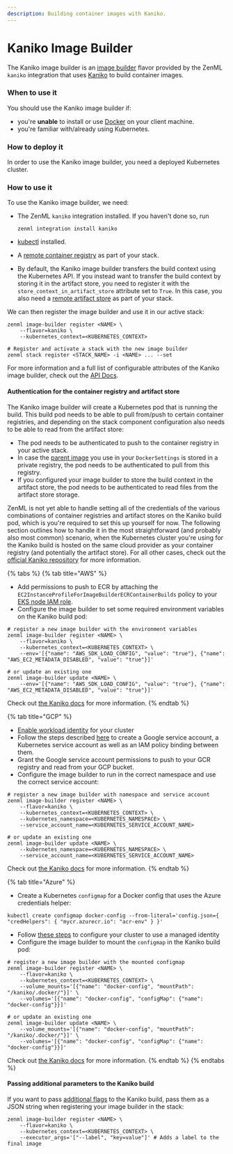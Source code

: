 ```yaml
---
description: Building container images with Kaniko.
---
```


# Kaniko Image Builder

The Kaniko image builder is an [image builder](image-builders.md) flavor provided by the ZenML `kaniko` integration that uses [Kaniko](https://github.com/GoogleContainerTools/kaniko) to build container images.

### When to use it

You should use the Kaniko image builder if:

* you're **unable** to install or use [Docker](https://www.docker.com) on your client machine.
* you're familiar with/already using Kubernetes.

### How to deploy it

In order to use the Kaniko image builder, you need a deployed Kubernetes cluster.

### How to use it

To use the Kaniko image builder, we need:

*   The ZenML `kaniko` integration installed. If you haven't done so, run

    ```shell
    zenml integration install kaniko
    ```
* [kubectl](https://kubernetes.io/docs/tasks/tools/#kubectl) installed.
* A [remote container registry](../container-registries/container-registries.md) as part of your stack.
* By default, the Kaniko image builder transfers the build context using the Kubernetes API. If you instead want to transfer the build context by storing it in the artifact store, you need to register it with the `store_context_in_artifact_store` attribute set to `True`. In this case, you also need a [remote artifact store](../artifact-stores/artifact-stores.md) as part of your stack.

We can then register the image builder and use it in our active stack:

```shell
zenml image-builder register <NAME> \
    --flavor=kaniko \
    --kubernetes_context=<KUBERNETES_CONTEXT>

# Register and activate a stack with the new image builder
zenml stack register <STACK_NAME> -i <NAME> ... --set
```

For more information and a full list of configurable attributes of the Kaniko image builder, check out the [API Docs](https://apidocs.zenml.io/latest/integration\_code\_docs/integrations-kaniko/#zenml.integrations.kaniko.image\_builders.kaniko\_image\_builder.KanikoImageBuilder).

#### Authentication for the container registry and artifact store

The Kaniko image builder will create a Kubernetes pod that is running the build. This build pod needs to be able to pull from/push to certain container registries, and depending on the stack component configuration also needs to be able to read from the artifact store:

* The pod needs to be authenticated to push to the container registry in your active stack.
* In case the [parent image](../../../../old\_book/starter-guide/production-fundamentals/containerization.md#using-a-pre-built-parent-image) you use in your `DockerSettings` is stored in a private registry, the pod needs to be authenticated to pull from this registry.
* If you configured your image builder to store the build context in the artifact store, the pod needs to be authenticated to read files from the artifact store storage.

ZenML is not yet able to handle setting all of the credentials of the various combinations of container registries and artifact stores on the Kaniko build pod, which is you're required to set this up yourself for now. The following section outlines how to handle it in the most straightforward (and probably also most common) scenario, when the Kubernetes cluster you're using for the Kaniko build is hosted on the same cloud provider as your container registry (and potentially the artifact store). For all other cases, check out the [official Kaniko repository](https://github.com/GoogleContainerTools/kaniko) for more information.

{% tabs %}
{% tab title="AWS" %}
* Add permissions to push to ECR by attaching the `EC2InstanceProfileForImageBuilderECRContainerBuilds` policy to your [EKS node IAM role](https://docs.aws.amazon.com/eks/latest/userguide/create-node-role.html).
* Configure the image builder to set some required environment variables on the Kaniko build pod:

```shell
# register a new image builder with the environment variables
zenml image-builder register <NAME> \
    --flavor=kaniko \
    --kubernetes_context=<KUBERNETES_CONTEXT> \
    --env='[{"name": "AWS_SDK_LOAD_CONFIG", "value": "true"}, {"name": "AWS_EC2_METADATA_DISABLED", "value": "true"}]'

# or update an existing one
zenml image-builder update <NAME> \
    --env='[{"name": "AWS_SDK_LOAD_CONFIG", "value": "true"}, {"name": "AWS_EC2_METADATA_DISABLED", "value": "true"}]'
```

Check out [the Kaniko docs](https://github.com/GoogleContainerTools/kaniko#pushing-to-amazon-ecr) for more information.
{% endtab %}

{% tab title="GCP" %}
* [Enable workload identity](https://cloud.google.com/kubernetes-engine/docs/how-to/workload-identity#enable\_on\_cluster) for your cluster
* Follow the steps described [here](https://cloud.google.com/kubernetes-engine/docs/how-to/workload-identity#authenticating\_to) to create a Google service account, a Kubernetes service account as well as an IAM policy binding between them.
* Grant the Google service account permissions to push to your GCR registry and read from your GCP bucket.
* Configure the image builder to run in the correct namespace and use the correct service account:

```shell
# register a new image builder with namespace and service account
zenml image-builder register <NAME> \
    --flavor=kaniko \
    --kubernetes_context=<KUBERNETES_CONTEXT> \
    --kubernetes_namespace=<KUBERNETES_NAMESPACE> \
    --service_account_name=<KUBERNETES_SERVICE_ACCOUNT_NAME>

# or update an existing one
zenml image-builder update <NAME> \
    --kubernetes_namespace=<KUBERNETES_NAMESPACE> \
    --service_account_name=<KUBERNETES_SERVICE_ACCOUNT_NAME>
```

Check out [the Kaniko docs](https://github.com/GoogleContainerTools/kaniko#pushing-to-google-gcr) for more information.
{% endtab %}

{% tab title="Azure" %}
* Create a Kubernetes `configmap` for a Docker config that uses the Azure credentials helper:

```shell
kubectl create configmap docker-config --from-literal='config.json={ "credHelpers": { "mycr.azurecr.io": "acr-env" } }'
```

* Follow [these steps](https://learn.microsoft.com/en-us/azure/aks/use-managed-identity) to configure your cluster to use a managed identity
* Configure the image builder to mount the `configmap` in the Kaniko build pod:

```shell
# register a new image builder with the mounted configmap
zenml image-builder register <NAME> \
    --flavor=kaniko \
    --kubernetes_context=<KUBERNETES_CONTEXT> \
    --volume_mounts='[{"name": "docker-config", "mountPath": "/kaniko/.docker/"}]' \
    --volumes='[{"name": "docker-config", "configMap": {"name": "docker-config"}}]'

# or update an existing one
zenml image-builder update <NAME> \
    --volume_mounts='[{"name": "docker-config", "mountPath": "/kaniko/.docker/"}]' \
    --volumes='[{"name": "docker-config", "configMap": {"name": "docker-config"}}]'
```

Check out [the Kaniko docs](https://github.com/GoogleContainerTools/kaniko#pushing-to-azure-container-registry) for more information.
{% endtab %}
{% endtabs %}

#### Passing additional parameters to the Kaniko build

If you want to pass [additional flags](https://github.com/GoogleContainerTools/kaniko#additional-flags) to the Kaniko build, pass them as a JSON string when registering your image builder in the stack:

```shell
zenml image-builder register <NAME> \
    --flavor=kaniko \
    --kubernetes_context=<KUBERNETES_CONTEXT> \
    --executor_args='["--label", "key=value"]' # Adds a label to the final image
```
